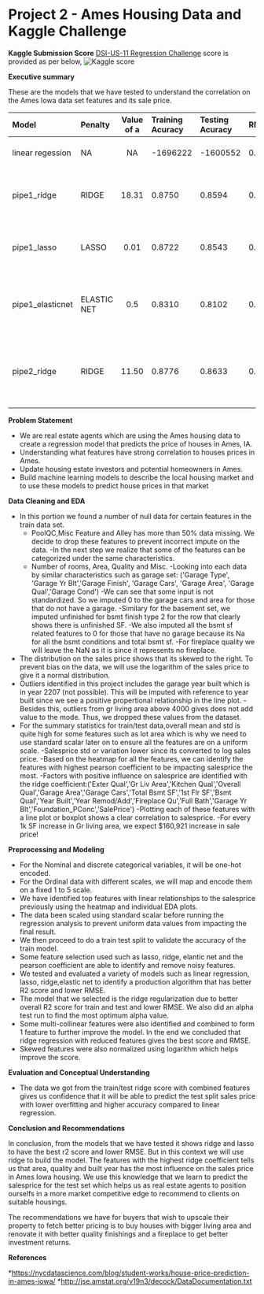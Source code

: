 # Project 2 - Ames Housing Data and Kaggle Challenge


**Kaggle Submission Score**
[DSI-US-11 Regression Challenge](https://www.kaggle.com/c/dsi-us-11-project-2-regression-challenge) score is provided as per below,
![Kaggle score](https://github.com/crystalmunyee/Project_2_Ames_Housing_Challenge/blob/main/kaggle%20challenge%20submission%20score.JPG)


**Executive summary**

These are the models that we have tested to understand the correlation on the Ames Iowa data set features and its sale price.

| Model            | Penalty     | Value of a | Training Acuracy | Testing Acuracy | RMSE   | Interpretation/Conclusion                                                                                                                           |
|:------------------|:-------------|:------------:|:------------------|:-----------------|:--------|:-----------------------------------------------------------------------------------------------------------------------------------------------------|
| linear regession | NA          | NA         | -1696222         | -1600552        | 0.1561 | 15 features. train and test score is negative which is a poor fit to the model.                                                                     |
| pipe1_ridge      | RIDGE       | 18.31      | 0.8750           | 0.8594          | 0.1559 | 15 features. train and test score better than linear reg, RMSE on the lower side which is better as well.                                           |
| pipe1_lasso      | LASSO       | 0.01       | 0.8722           | 0.8543          | 0.1587 | 15 features. train and test score slightly lower than ridge. RMSE also higher than ridge. Ridge has better fit and accuracy.                        |
| pipe1_elasticnet | ELASTIC NET | 0.5        | 0.8310           | 0.8102          | 0.1811 | 15 features. train and test score lower than both ridge and lasso. RMSE also higher than ridge and lasso. Ridge has better fit and accuracy.        |
| pipe2_ridge      | RIDGE       | 11.50         | 0.8776            | 0.8633          | 0.1538 | 14 features+ skewness correction. Combined features give better R2 score for train and test. RMSE is also lower in the reduced feature ridge model. |

**Problem Statement**

- We are real estate agents which are using the Ames housing data to create a regression model that predicts the price of houses in Ames, IA. 
- Understanding what features have strong correlation to houses prices in Ames.
- Update housing estate investors and potential homeowners in Ames.
- Build machine learning models to describe the local housing market and to use these models to predict house prices in that market

**Data Cleaning and EDA**

- In this portion we found a number of null data for certain features in the train data set.
    * PoolQC,Misc Feature and Alley has more than 50% data missing. We decide to drop these features to prevent incorrect impute on the data.
-In the next step we realize that some of the features can be categorized under the same characteristics.
    * Number of rooms, Area, Quality and Misc.
-Looking into each data by similar characteristics such as garage set: 
('Garage Type', 'Garage Yr Blt','Garage Finish', 'Garage Cars', 'Garage Area', 'Garage Qual','Garage Cond')
-We can see that some input is not standardized. So we imputed 0 to the garage cars and area for those that do not have a garage.
-Similary for the basement set, we imputed unfinished for bsmt finish type 2 for the row that clearly shows there is unfinished SF.
-We also imputed all the bsmt sf related features to 0 for those that have no garage because its Na for all the bsmt conditions and total bsmt sf.
-For fireplace quality we will leave the NaN as it is since it represents no fireplace.
- The distribution on the sales price shows that its skewed to the right. To prevent bias on the data, we will use the logarithm of the sales price to give it a normal distribution.
- Outliers identified in this project includes the garage year built which is in year 2207 (not possible). This will be imputed with reference to year built since we see a positive propertional relationship in the line plot.
-Besides this, outliers from gr living area above 4000 gives does not add value to the mode. Thus, we dropped these values from the dataset.
- For the summary statistics for train/test data,overall mean and std is quite high for some features such as lot area which is why we need to use standard scalar later on to ensure all the features are on a uniform scale.
-Salesprice std or variation lower since its converted to log sales price.
-Based on the heatmap for all the features, we can identify the features with highest pearson coefficient to be impacting salesprice the most.
-Factors with positive influence on salesprice are identified with the ridge coefficient:('Exter Qual','Gr Liv Area','Kitchen Qual','Overall Qual','Garage Area','Garage Cars','Total Bsmt SF','1st Flr SF','Bsmt Qual','Year Built','Year Remod/Add','Fireplace Qu','Full Bath','Garage Yr Blt','Foundation_PConc','SalePrice')
-Plotting each of these features with a line plot or boxplot shows a clear correlation to salesprice. 
-For every 1k SF increase in Gr living area, we expect $160,921 increase in sale price!

**Preprocessing and Modeling**

- For the Nominal and discrete categorical variables, it will be one-hot encoded.
- For the Ordinal data with different scales, we will map and encode them on a fixed 1 to 5 scale.
- We have identified top features with linear relationships to the salesprice previously using the heatmap and individual EDA plots.
- The data been scaled using standard scalar before running the regression analysis to prevent uniform data values from impacting the final result.
- We then proceed to do a train test split to validate the accuracy of the train model.
- Some feature selection used such as lasso, ridge, elantic net and the pearson coefficient are able to identify and remove noisy features. 
- We tested and evaluated a variety of models such as linear regression, lasso, ridge,elastic net to identify a production algorithm that has better R2 score and lower RMSE.
- The model that we selected is the ridge regularization due to better overall R2 score for train and test and lower RMSE. We also did an alpha test run to find the most optimum alpha value.
- Some multi-collinear features were also identified and combined to form 1 feature to further improve the model. In the end we concluded that ridge regression with reduced features gives the best score and RMSE.
- Skewed features were also normalized using logarithm which helps improve the score.

**Evaluation and Conceptual Understanding**

- The data we got from the train/test ridge score with combined features gives us confidence that it will be able to predict the test split sales price with lower overfitting and higher accuracy compared to linear regression.

**Conclusion and Recommendations**

In conclusion, from the models that we have tested it shows ridge and lasso to have the best r2 score and lower RMSE. But in this context we will use ridge to build the model. The features with the highest ridge coefficient tells us that area, quality and built year has the most influence on the sales price in Ames Iowa housing. We use this knowledge that we learn to predict the salesprice for the test set which helps us as real estate agents to position ourselfs in a more market competitive edge to recommend to clients on suitable housings. 

The recommendations we have for buyers that wish to upscale their property to fetch better pricing is to buy houses with bigger living area and renovate it with better quality finishings and a fireplace to get better investment returns.



**References**

*https://nycdatascience.com/blog/student-works/house-price-prediction-in-ames-iowa/
*http://jse.amstat.org/v19n3/decock/DataDocumentation.txt


